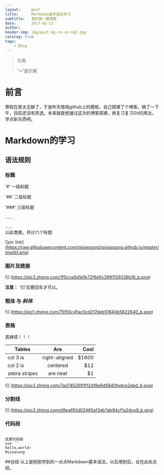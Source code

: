 ```yaml
---
layout:     post
title:      Markdown基本语法学习
subtitle:   我的第一篇博客
date:       2017-02-12
author:     
header-img: img/post-bg-re-vs-ng2.jpg
catalog: true
tags:
    - Blog
---
```

>引用
>
>">"是引用
>


# 前言
寒假在家太无聊了，于是昨天借用github上的模板，自己搭建了个博客。搞了一下午，目前还没有弄透。本来就是想通过这次的博客搭建，再复习复习Git的用法，学点新东西吧。         


# Markdown的学习

## 语法规则

### 标题

'#'       一级标题  

'##'      二级标题  

'###'     三级标题  

......  

......  
以此类推，共计六个标题  

![pic link]
(https://raw.githubusercontent.com/qixiaosong/qixiaosong.github.io/master/img/b1.png)

### 图片及链接
![]
(https://pic3.zhimg.com/1f5cce6d1e1b72f6e5c3991129336b16_b.png)

**注意：**  '![]'后要回车才可以。

### **粗体** 与 *斜体*
![]
(https://pic1.zhimg.com/75f55c4fac0cd217deb51640b5622640_b.png)

### 表格
真麻烦！！！

| Tables        | Are           | Cool  |
| ------------- |:-------------:| -----:|
| col 3 is      | right-aligned | $1600 |
| col 2 is      | centered      |   $12 |
| zebra stripes | are neat      |    $1 |
![]
(https://pic2.zhimg.com/7ad74526f0f12d18e8d5840fedce2ebd_b.png)

### 分割线
![]
(https://pic2.zhimg.com/d9eaf93d02465af3eb7ab94cf1a2dce9_b.png)

### 代码段

```

这是代码段 
use ``` 
hello,world~  
Hsioasung 

```

##总结
以上是刚刚学到的一点点Markdown基本语法，以后用到后，会在此处总结。